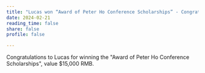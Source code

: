 ```yaml
---
title: "Lucas won “Award of Peter Ho Conference Scholarships” - Congratulations!"
date: 2024-02-21
reading_time: false
share: false
profile: false

---
```


<!--more-->

Congratulations to Lucas for winning the "Award of Peter Ho Conference Scholarships", value $15,000 RMB.
